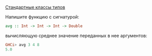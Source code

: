 [Стандартные классы типов](https://stepik.org/lesson/12399/step/9)

Напишите функцию с сигнатурой:  

```haskell
avg :: Int -> Int -> Int -> Double
```  
вычисляющую среднее значение переданных в нее аргументов:  
  
```haskell
GHCi> avg 3 4 8
5.0
```  
